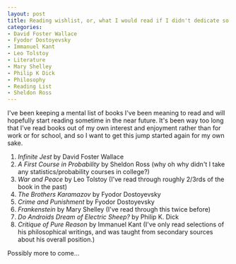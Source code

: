 ```yaml
--- 
layout: post
title: Reading wishlist, or, what I would read if I didn't dedicate so much of my time to video games
categories:
- David Foster Wallace
- Fyodor Dostoyevsky
- Immanuel Kant
- Leo Tolstoy
- Literature
- Mary Shelley
- Philip K Dick
- Philosophy
- Reading List
- Sheldon Ross
---
```

I've been keeping a mental list of books I've been meaning to read and will hopefully start reading sometime in the near future.  It's been way too long that I've read books out of my own interest and enjoyment rather than for work or for school, and so I want to get this jump started again for my own sake.

<ol>
<li><em>Infinite Jest</em> by David Foster Wallace</li>
<li><em>A First Course in Probability</em> by Sheldon Ross (why oh why didn't I take any statistics/probability courses in college?)</li>
<li><em>War and Peace</em> by Leo Tolstoy (I've read through roughly 2/3rds of the book in the past)</li>
<li><em>The Brothers Karamazov</em> by Fyodor Dostoyevsky</li>
<li><em>Crime and Punishment</em> by Fyodor Dostoyevsky</li>
<li><em>Frankenstein</em> by Mary Shelley (I've read through this twice before)</li>
<li><em>Do Androids Dream of Electric Sheep?</em> by Philip K. Dick</li>
<li><em>Critique of Pure Reason</em> by Immanuel Kant (I've only read selections of his philosophical writings, and was taught from secondary sources about his overall position.)</li>
</ol>

Possibly more to come...
